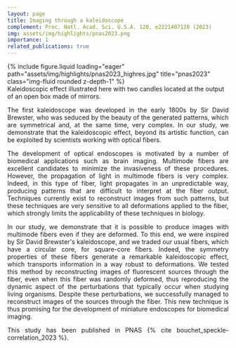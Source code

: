 ```yaml
---
layout: page
title: Imaging through a kaleidoscope
complement: Proc. Natl. Acad. Sci. U.S.A. 120, e2221407120 (2023)
img: assets/img/highlights/pnas2023.png
importance: 1
related_publications: true
---
```


<div class="row">
    <div class="col-sm mt-3 mt-md-0">
        {% include figure.liquid loading="eager" path="assets/img/highlights/pnas2023_highres.jpg" title="pnas2023" class="img-fluid rounded z-depth-1" %}
    </div>
</div>
<div class="caption">
    Kaleidoscopic effect illustrated here with two candles located at the output of an open box made of mirrors. 
</div>

<p align="justify"> 
The first kaleidoscope was developed in the early 1800s by Sir David Brewster, who was seduced by the beauty of the generated patterns, which are symmetrical and, at the same time, very complex. In our study, we demonstrate that the kaleidoscopic effect, beyond its artistic function, can be exploited by scientists working with optical fibers.
</p>

<p align="justify"> 
The development of optical endoscopes is motivated by a number of biomedical applications such as brain imaging. Multimode fibers are excellent candidates to minimize the invasiveness of these procedures. However, the propagation of light in multimode fibers is very complex. Indeed, in this type of fiber, light propagates in an unpredictable way, producing patterns that are difficult to interpret at the fiber output. Techniques currently exist to reconstruct images from such patterns, but these techniques are very sensitive to all deformations applied to the fiber, which strongly limits the applicability of these techniques in biology.
</p>

<p align="justify"> 
In our study, we demonstrate that it is possible to produce images with multimode fibers even if they are deformed. To this end, we were inspired by Sir David Brewster's kaleidoscope, and we traded our usual fibers, which have a circular core, for square-core fibers. Indeed, the symmetry properties of these fibers generate a remarkable kaleidoscopic effect, which transports information in a way robust to deformations. We tested this method by reconstructing images of fluorescent sources through the fiber, even when this fiber was randomly deformed, thus reproducing the dynamic aspect of the perturbations that typically occur when studying living organisms. Despite these perturbations, we successfully managed to reconstruct images of the sources through the fiber. This new technique is thus promising for the development of miniature endoscopes for biomedical imaging.
</p>

<p align="justify"> 
This study has been published in PNAS {% cite bouchet_speckle-correlation_2023 %}.
</p>
